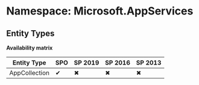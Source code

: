 # Namespace: Microsoft.AppServices
## Entity Types

**Availability matrix**

Entity Type | SPO | SP 2019 | SP 2016 | SP 2013
----------|-----|---------|---------|--------
AppCollection | ✔ | ✖ | ✖ | ✖
